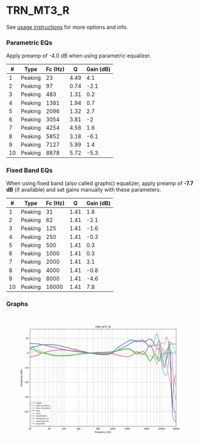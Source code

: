 # TRN_MT3_R
See [usage instructions](https://github.com/jaakkopasanen/AutoEq#usage) for more options and info.

### Parametric EQs
Apply preamp of -4.0 dB when using parametric equalizer.

|   # | Type    |   Fc (Hz) |    Q |   Gain (dB) |
|-----|---------|-----------|------|-------------|
|   1 | Peaking |        23 | 4.49 |         4.1 |
|   2 | Peaking |        97 | 0.74 |        -2.1 |
|   3 | Peaking |       483 | 1.31 |         0.2 |
|   4 | Peaking |      1381 | 1.94 |         0.7 |
|   5 | Peaking |      2096 | 1.32 |         2.7 |
|   6 | Peaking |      3054 | 3.81 |        -2   |
|   7 | Peaking |      4254 | 4.58 |         1.6 |
|   8 | Peaking |      5852 | 3.18 |        -6.1 |
|   9 | Peaking |      7127 | 5.99 |         1.4 |
|  10 | Peaking |      8878 | 5.72 |        -5.3 |

### Fixed Band EQs
When using fixed band (also called graphic) equalizer, apply preamp of **-7.7 dB** (if available) and set gains manually with these parameters.

|   # | Type    |   Fc (Hz) |    Q |   Gain (dB) |
|-----|---------|-----------|------|-------------|
|   1 | Peaking |        31 | 1.41 |         1.8 |
|   2 | Peaking |        62 | 1.41 |        -2.1 |
|   3 | Peaking |       125 | 1.41 |        -1.6 |
|   4 | Peaking |       250 | 1.41 |        -0.3 |
|   5 | Peaking |       500 | 1.41 |         0.3 |
|   6 | Peaking |      1000 | 1.41 |         0.3 |
|   7 | Peaking |      2000 | 1.41 |         3.1 |
|   8 | Peaking |      4000 | 1.41 |        -0.8 |
|   9 | Peaking |      8000 | 1.41 |        -4.6 |
|  10 | Peaking |     16000 | 1.41 |         7.8 |

### Graphs
![](./TRN_MT3_R.png)
